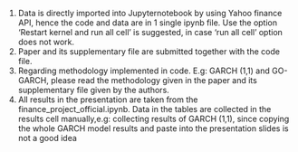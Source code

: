 1.	Data is directly imported into Jupyternotebook by using Yahoo finance API, hence the code and data are in 1 single ipynb file. Use the option ‘Restart kernel and run all cell’ is suggested, in case ‘run all cell’ option does not work.
2.	Paper and its supplementary file are submitted together with the code file.
3.	Regarding methodology implemented in code. E.g: GARCH (1,1) and GO-GARCH, please read the methodology given in the paper and its supplementary file given by the authors.
4.	All results in the presentation are taken from the finance_project_official.ipynb. Data in the tables are collected in the results cell manually,e.g: collecting results of GARCH (1,1), since copying the whole GARCH model results and paste into the presentation slides is not a good idea
